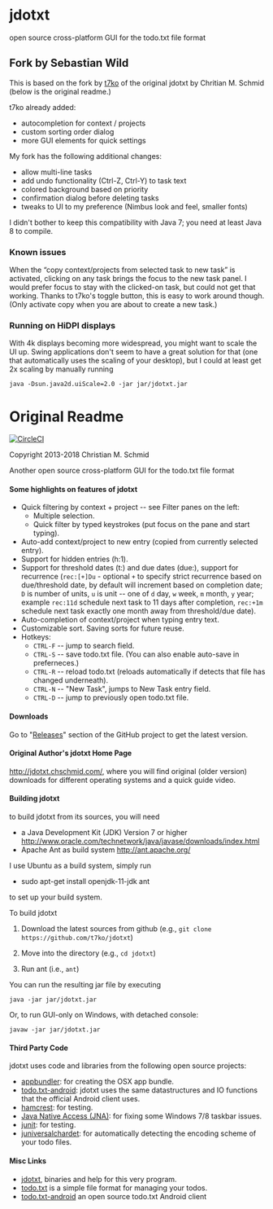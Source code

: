 # jdotxt

open source cross-platform GUI for the todo.txt file format

## Fork by Sebastian Wild

This is based on the fork by [t7ko](https://github.com/t7ko/jdotxt)
of the original jdotxt by Chritian M. Schmid (below is the original readme.)



t7ko already added:

 * autocompletion for context / projects
 * custom sorting order dialog
 * more GUI elements for quick settings


My fork has the following additional changes:

 * allow multi-line tasks
 * add undo functionality (Ctrl-Z, Ctrl-Y) to task text
 * colored background based on priority
 * confirmation dialog before deleting tasks
 * tweaks to UI to my preference (Nimbus look and feel, smaller fonts)

I didn't bother to keep this compatibility with Java 7; you need at least Java 8 to compile.

### Known issues

When the “copy context/projects from selected task to new task” is activated, 
clicking on any task brings the focus to the new task panel.
I would prefer focus to stay with the clicked-on task, but could not get that working.
Thanks to t7ko's toggle button, this is easy to work around though.
(Only activate copy when you are about to create a new task.)

### Running on HiDPI displays

With 4k displays becoming more widespread, you might want to scale the UI up.
Swing applications don't seem to have a great solution for that (one that automatically 
uses the scaling of your desktop), 
but I could at least get 2x scaling by manually running

    java -Dsun.java2d.uiScale=2.0 -jar jar/jdotxt.jar

# Original Readme

[![CircleCI](https://circleci.com/gh/nicdnb/jdotxt/tree/master.svg?style=svg)](https://circleci.com/gh/nicdnb/jdotxt/tree/master)

Copyright 2013-2018 Christian M. Schmid

Another open source cross-platform GUI for the todo.txt file format

#### Some highlights on features of jdotxt

* Quick filtering by context + project -- see Filter panes on the left:
   * Multiple selection.
   * Quick filter by typed keystrokes (put focus on the pane and start
     typing).
* Auto-add context/project to new entry (copied from currently selected
  entry).
* Support for hidden entries (h:1).
* Support for threshold dates (t:) and due dates (due:), support for
  recurrence (`rec:[+]Du` - optional `+` to specify strict recurrence based on
  due/threshold date, by default will increment based on completion date; `D` is
  number of units, `u` is unit -- one of `d` day, `w` week, `m` month, `y`
  year; example `rec:11d` schedule next task to 11 days after completion,
  `rec:+1m` schedule next task exactly one month away from threshold/due
  date).
* Auto-completion of context/project when typing entry text.
* Customizable sort.  Saving sorts for future reuse.
* Hotkeys:
   * `CTRL-F` -- jump to search field.
   * `CTRL-S` -- save todo.txt file. (You can also enable auto-save in
     preferneces.)
   * `CTRL-R` -- reload todo.txt (reloads automatically if detects that file
     has changed underneath).
   * `CTRL-N` -- "New Task", jumps to New Task entry field.
   * `CTRL-D` -- jump to previously open todo.txt file.

#### Downloads

Go to "[Releases](https://github.com/t7ko/jdotxt/releases)" section of the GitHub project to get the latest version.

#### Original Author's jdotxt Home Page

http://jdotxt.chschmid.com/, where you will find original (older version) downloads for different operating systems and a quick guide video.

#### Building jdotxt

to build jdotxt from its sources, you will need
- a Java Development Kit (JDK) Version 7 or higher http://www.oracle.com/technetwork/java/javase/downloads/index.html
- Apache Ant as build system http://ant.apache.org/

I use Ubuntu as a build system, simply run

- sudo apt-get install openjdk-11-jdk ant

to set up your build system.

To build jdotxt

1. Download the latest sources from github (e.g., `git clone https://github.com/t7ko/jdotxt`)

2. Move into the directory (e.g., `cd jdotxt`)

3. Run ant (i.e., `ant`)

You can run the resulting jar file by executing

`java -jar jar/jdotxt.jar`

Or, to run GUI-only on Windows, with detached console:

`javaw -jar jar/jdotxt.jar`

#### Third Party Code

jdotxt uses code and libraries from the following open source projects:

- [appbundler](https://java.net/projects/appbundler): for creating the OSX app bundle.
- [todo.txt-android](https://github.com/ginatrapani/todo.txt-android): jdotxt uses the same datastructures and IO functions that the official Android client uses.
- [hamcrest](http://hamcrest.org/): for testing.
- [Java Native Access (JNA)](https://github.com/twall/jna#readme): for fixing some Windows 7/8 taskbar issues.
- [junit](http://junit.org/): for testing.
- [juniversalchardet](http://code.google.com/p/juniversalchardet/): for automatically detecting the encoding scheme of your todo files.

#### Misc Links

- [jdotxt](http://jdotxt.chschmid.com/), binaries and help for this very program.
- [todo.txt](http://todotxt.com/) is a simple file format for managing your todos.
- [todo.txt-android](https://github.com/ginatrapani/todo.txt-android) an open source todo.txt Android client
